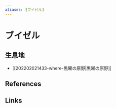 ```yaml
---
aliases: [ブイゼル]
---
```

# ブイゼル

## 生息地

- [[202202021433-where-黒曜の原野|黒曜の原野]]

## References



## Links



